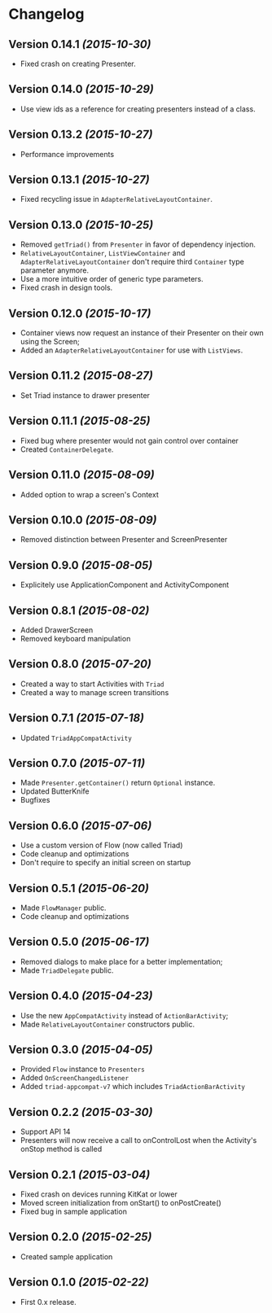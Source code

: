 # Changelog

Version 0.14.1 *(2015-10-30)*
-----------------------------------

 * Fixed crash on creating Presenter.


Version 0.14.0 *(2015-10-29)*
-----------------------------------

 * Use view ids as a reference for creating presenters instead of a class.

Version 0.13.2 *(2015-10-27)*
-----------------------------------

 * Performance improvements


Version 0.13.1 *(2015-10-27)*
-----------------------------------

 * Fixed recycling issue in `AdapterRelativeLayoutContainer`.

Version 0.13.0 *(2015-10-25)*
-----------------------------------

 * Removed `getTriad()` from `Presenter` in favor of dependency injection.
 * `RelativeLayoutContainer`, `ListViewContainer` and `AdapterRelativeLayoutContainer` don't require third `Container` type parameter anymore.
 * Use a more intuitive order of generic type parameters.
 * Fixed crash in design tools.

Version 0.12.0 *(2015-10-17)*
-----------------------------------

 * Container views now request an instance of their Presenter on their own using the Screen;
 * Added an `AdapterRelativeLayoutContainer` for use with `ListViews`.

Version 0.11.2 *(2015-08-27)*
-----------------------------------

 * Set Triad instance to drawer presenter

Version 0.11.1 *(2015-08-25)*
-----------------------------------

 * Fixed bug where presenter would not gain control over container
 * Created `ContainerDelegate`.

Version 0.11.0 *(2015-08-09)*
-----------------------------------

 * Added option to wrap a screen's Context

Version 0.10.0 *(2015-08-09)*
-----------------------------------

 * Removed distinction between Presenter and ScreenPresenter

Version 0.9.0 *(2015-08-05)*
-----------------------------------

 * Explicitely use ApplicationComponent and ActivityComponent

Version 0.8.1 *(2015-08-02)*
-----------------------------------

 * Added DrawerScreen
 * Removed keyboard manipulation

Version 0.8.0 *(2015-07-20)*
-----------------------------------

 * Created a way to start Activities with `Triad`
 * Created a way to manage screen transitions

Version 0.7.1 *(2015-07-18)*
-----------------------------------

 * Updated `TriadAppCompatActivity`

Version 0.7.0 *(2015-07-11)*
-----------------------------------

 * Made `Presenter.getContainer()` return `Optional` instance.
 * Updated ButterKnife
 * Bugfixes

Version 0.6.0 *(2015-07-06)*
-----------------------------------

 * Use a custom version of Flow (now called Triad)
 * Code cleanup and optimizations
 * Don't require to specify an initial screen on startup

Version 0.5.1 *(2015-06-20)*
-----------------------------------

 * Made `FlowManager` public.
 * Code cleanup and optimizations

Version 0.5.0 *(2015-06-17)*
-----------------------------------

 * Removed dialogs to make place for a better implementation;
 * Made `TriadDelegate` public.


Version 0.4.0 *(2015-04-23)*
-----------------------------------

 * Use the new `AppCompatActivity` instead of `ActionBarActivity`;
 * Made `RelativeLayoutContainer` constructors public.

Version 0.3.0 *(2015-04-05)*
-----------------------------------

 * Provided `Flow` instance to `Presenters`
 * Added `OnScreenChangedListener`
 * Added `triad-appcompat-v7` which includes `TriadActionBarActivity`

Version 0.2.2 *(2015-03-30)*
-----------------------------------

 * Support API 14
 * Presenters will now receive a call to onControlLost when the Activity's onStop method is called


Version 0.2.1 *(2015-03-04)*
-----------------------------------

 * Fixed crash on devices running KitKat or lower
 * Moved screen initialization from onStart() to onPostCreate()
 * Fixed bug in sample application

Version 0.2.0 *(2015-02-25)*
-----------------------------------

 * Created sample application

Version 0.1.0 *(2015-02-22)*
-----------------------------------

 * First 0.x release.
